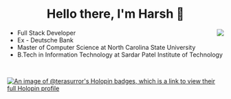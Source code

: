 <p>
  <h1 align="center"><b>Hello there, I'm Harsh 👋</b></h1>
</p>


<img align="right" src="https://github-readme-stats.vercel.app/api?username=TeraSurror&count_private=true&show_icons=true&hide_title=true&hide=stars" />

- Full Stack Developer
- Ex - Deutsche Bank
- Master of Computer Science at North Carolina State University
- B.Tech in Information Technology at Sardar Patel Institute of Technology

<br>

[![An image of @terasurror's Holopin badges, which is a link to view their full Holopin profile](https://holopin.me/terasurror)](https://holopin.io/@terasurror)

